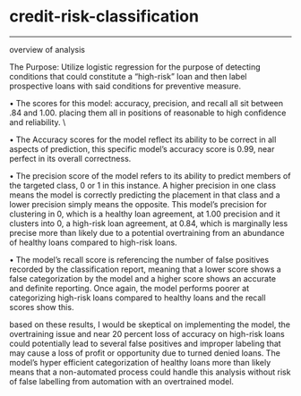 # credit-risk-classification
----------------------------
overview of analysis 

The Purpose: Utilize logistic regression for the purpose of detecting conditions that could constitute a “high-risk” loan and then label prospective loans with said conditions for preventive measure.

•	The scores for this model: accuracy, precision, and recall all sit between .84 and 1.00. placing them all in positions of reasonable to high confidence and reliability. \

•	The Accuracy scores for the model reflect its ability to be correct in all aspects of prediction, this specific model’s accuracy score is 0.99, near perfect in its overall correctness. 

•	The precision score of the model refers to its ability to predict members of the targeted class, 0 or 1 in this instance. A higher precision in one class means the model is correctly predicting the placement in that class and a lower precision simply means the opposite. This model’s precision for clustering in 0, which is a healthy loan agreement, at 1.00 precision and it clusters into 0, a high-risk loan agreement, at 0.84, which is marginally less precise more than likely due to a potential overtraining from an abundance of healthy loans compared to high-risk loans.

•	The model’s recall score is referencing the number of false positives recorded by the classification report, meaning that a lower score shows a false categorization by the model and a higher score shows an accurate and definite reporting. Once again, the model performs poorer at categorizing high-risk loans compared to healthy loans and the recall scores show this. 


based on these results, I would be skeptical on implementing the model, the overtraining issue and near 20 percent loss of accuracy on high-risk loans could potentially lead to several false positives and improper labeling that may cause a loss of profit or opportunity due to turned denied loans. The model’s hyper efficient categorization of healthy loans more than likely means that a non-automated process could handle this analysis without risk of false labelling from automation with an overtrained model. 
  
